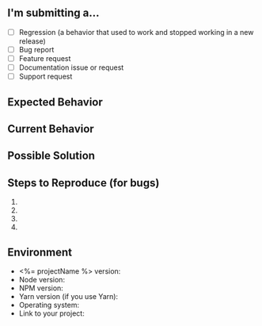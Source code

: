 <!--- Provide a general summary of the issue in the Title above -->

## I'm submitting a…
<!-- Check one of the following options with "x" -->
- [ ] Regression (a behavior that used to work and stopped working in a new release)
- [ ] Bug report  <!-- Please search GitHub for a similar issue or PR before submitting -->
- [ ] Feature request
- [ ] Documentation issue or request
- [ ] Support request

## Expected Behavior
<!--- If you‘re describing a bug, tell us what should happen -->
<!--- If you‘re suggesting a change/improvement, tell us how it should work -->

## Current Behavior
<!--- If describing a bug, tell us what happens instead of the expected behavior -->
<!--- If suggesting a change/improvement, explain the difference from current behavior -->

## Possible Solution
<!--- Not obligatory, but suggest a fix/reason for the bug, -->
<!--- or ideas how to implement the addition or change -->

## Steps to Reproduce (for bugs)
<!--- Provide a link to a live example, or an unambiguous set of steps to -->
<!--- reproduce this bug. Include code or screenshot if relevant -->
1.
2.
3.
4.

## Environment
<!--- Include as many relevant details about the environment you experienced the bug in -->
- <%= projectName %> version: <!-- run `npm ls <%= projectName %>` -->
- Node version: <!-- run `node -v` -->
- NPM version: <!-- run `npm -v` -->
- Yarn version (if you use Yarn):
- Operating system:  <!-- Mac, Linux, Windows -->
- Link to your project:
